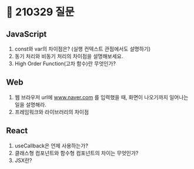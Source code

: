 # 📆 210329 질문

## JavaScript
1. const와 var의 차이점은? (실행 컨텍스트 관점에서도 설명하기)
2. 동기 처리와 비동기 처리의 차이점을 설명해보세요.
3. High Order Function(고차 함수)란 무엇인가?

## Web
1. 웹 브라우저 url에 www.naver.com 를 입력했을 때, 화면이 나오기까지 일어나는 일을 설명해라.
2. 프레임워크와 라이브러리의 차이점

## React
1. useCallback은 언제 사용하는가?
2. 클래스형 컴포넌트와 함수형 컴포넌트의 차이는 무엇인가?
3. JSX란?
